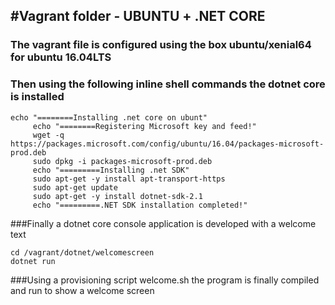 #Vagrant folder - UBUNTU + .NET CORE
-------------------------------------
### The vagrant file is configured using the box ubuntu/xenial64 for ubuntu 16.04LTS
### Then using the following inline shell commands the dotnet core is installed 
```
echo "========Installing .net core on ubunt"
	 echo "========Registering Microsoft key and feed!"
	 wget -q https://packages.microsoft.com/config/ubuntu/16.04/packages-microsoft-prod.deb
	 sudo dpkg -i packages-microsoft-prod.deb
	 echo "=========Installing .net SDK"	
	 sudo apt-get -y install apt-transport-https
	 sudo apt-get update
	 sudo apt-get -y install dotnet-sdk-2.1
	 echo "=========.NET SDK installation completed!"	   
```

###Finally a dotnet core console application is developed with a welcome text

```
cd /vagrant/dotnet/welcomescreen
dotnet run
```

###Using a provisioning script welcome.sh the program is finally compiled and run to show a welcome screen
